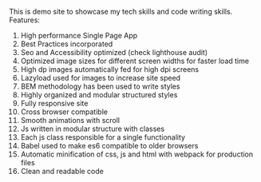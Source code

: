 This is demo site to showcase my tech skills and code writing skills.
Features:
1. High performance Single Page App
2. Best Practices incorporated
3. Seo and Accessibility optimized (check lighthouse audit)
4. Optimized image sizes for different screen widths for faster load time
5. High dp images automatically fed for high dpi screens
6. Lazyload used for images to increase site speed
7. BEM methodology has been used to write styles
8. Highly organized and modular structured styles
9. Fully responsive site
10. Cross browser compatible
11. Smooth animations with scroll
12. Js written in modular structure with classes
13. Each js class responsible for a single functionality
14. Babel used to make es6 compatible to older browsers
15. Automatic minification of css, js and html with webpack for production files
16. Clean and readable code
